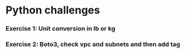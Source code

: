 # Python challenges

### Exercise 1: Unit conversion in lb or kg
### Exercise 2: Boto3, check vpc and subnets and then add tag 
